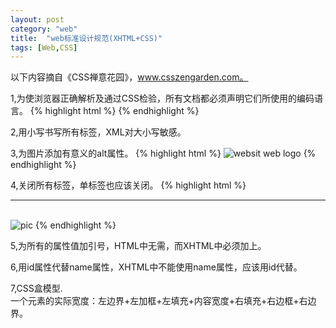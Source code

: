 ```yaml
---
layout: post
category: "web"
title:  "web标准设计规范(XHTML+CSS)"
tags: [Web,CSS]
---
```

以下内容摘自《CSS禅意花园》，www.csszengarden.com。

1,为使浏览器正确解析及通过CSS检验，所有文档都必须声明它们所使用的编码语言。
{% highlight html %}
<meta http-equiv="Content-Type" content="text/html;charset=utf-8"/>
{% endhighlight %}

2,用小写书写所有标签，XML对大小写敏感。

3,为图片添加有意义的alt属性。
{% highlight html %}
<img src="logo.png" alt="websit web logo"/>
{% endhighlight %}

4,关闭所有标签，单标签也应该关闭。
{% highlight html %}
<hr/> <br/> <img src="pic.jpg" alt="pic"/>
{% endhighlight %}

5,为所有的属性值加引号，HTML中无需，而XHTML中必须加上。

6,用id属性代替name属性，XHTML中不能使用name属性，应该用id代替。

7,CSS盒模型.<br/>
一个元素的实际宽度：左边界+左加框+左填充+内容宽度+右填充+右边框+右边界。

